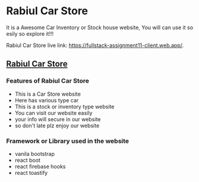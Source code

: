 # Rabiul Car Store
It is a Awesome Car Inventory or Stock house website, You will can use it so esily so explore it!!!

Rabiul Car Store live link: https://fullstack-assignment11-client.web.app/.

## [Rabiul Car Store](https://fullstack-assignment11-client.web.app/)

### Features of Rabiul Car Store
* This is a Car Store website
* Here has various type car
* This is a stock or inventory type website
* You can visit our website easily
* your info will secure in our website
* so don't late plz enjoy our website

### Framework or Library used in the website
* vanila bootstrap 
* react boot
* react firebase hooks 
* react toastify 






